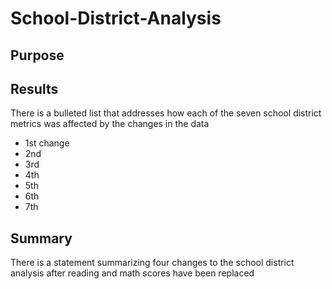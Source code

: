 # School-District-Analysis
## Purpose

## Results
There is a bulleted list that addresses how each of the seven school district metrics was affected by the changes in the data 
- 1st change
- 2nd
- 3rd
- 4th
- 5th
- 6th
- 7th

## Summary
There is a statement summarizing four changes to the school district analysis after reading and math scores have been replaced 
